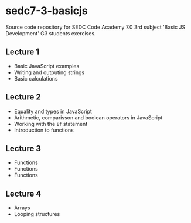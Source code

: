 # sedc7-3-basicjs
Source code repository for SEDC Code Academy 7.0 3rd subject 'Basic JS Development' G3 students exercises.

## Lecture 1
- Basic JavaScript examples
- Writing and outputing strings
- Basic calculations

## Lecture 2
- Equality and types in JavaScript
- Arithmetic, comparisson and boolean operators in JavaScript
- Working with the `if` statement
- Introduction to functions

## Lecture 3
- Functions
- Functions
- Functions

## Lecture 4
- Arrays
- Looping structures